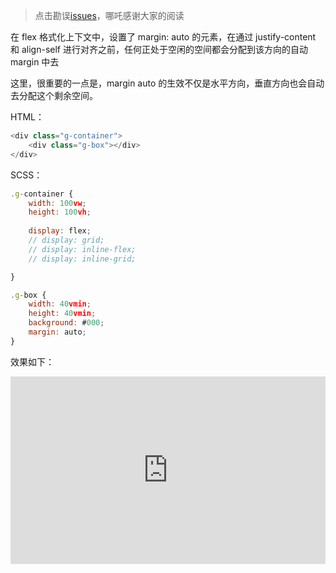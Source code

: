 > 点击勘误[issues](https://github.com/webVueBlog/learn-web/issues)，哪吒感谢大家的阅读

在 flex 格式化上下文中，设置了 margin: auto 的元素，在通过 justify-content 和 align-self 进行对齐之前，任何正处于空闲的空间都会分配到该方向的自动 margin 中去

这里，很重要的一点是，margin auto 的生效不仅是水平方向，垂直方向也会自动去分配这个剩余空间。

HTML：

```js
<div class="g-container">
    <div class="g-box"></div>
</div>
```

SCSS：

```js
.g-container {
    width: 100vw;
    height: 100vh;
    
    display: flex;
    // display: grid;
    // display: inline-flex;
    // display: inline-grid;

}

.g-box {
    width: 40vmin;
    height: 40vmin;
    background: #000;
    margin: auto;
}
```

效果如下：

<iframe height="300" style="width: 100%;" scrolling="no" title="最便捷的垂直居中方式" src="https://codepen.io/webvueblog/embed/yLzwLEO?default-tab=html%2Cresult" frameborder="no" loading="lazy" allowtransparency="true" allowfullscreen="true">
  See the Pen <a href="https://codepen.io/webvueblog/pen/yLzwLEO">
  最便捷的垂直居中方式</a> by 我是哪吒（达达） (<a href="https://codepen.io/webvueblog">@webvueblog</a>)
  on <a href="https://codepen.io">CodePen</a>.
</iframe>

